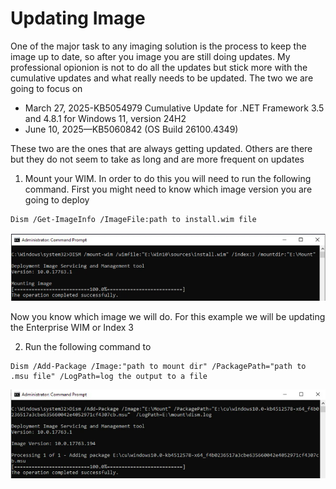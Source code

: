 # Updating Image

One of the major task to any imaging solution is the process to keep the image up to date, so after you image  you are still doing updates. 
My professional opionion is not to do all the updates but stick more with the cumulative updates and what really needs to be updated. The two we are going to focus on

- March 27, 2025-KB5054979 Cumulative Update for .NET Framework 3.5 and 4.8.1 for Windows 11, version 24H2
- June 10, 2025—KB5060842 (OS Build 26100.4349)

These two are the ones that are always getting updated. Others are there but they do not seem to take as long and are more frequent on updates

1. Mount your WIM. In order to do this you will need to run the following command. First you might need to know which image version you are going to deploy
```
Dism /Get-ImageInfo /ImageFile:path to install.wim file
```
![alt text](Images/2.png)

Now you know which image we will do. For this example we will be updating the Enterprise WIM or Index 3

2. Run the following command to 
```
Dism /Add-Package /Image:"path to mount dir" /PackagePath="path to .msu file" /LogPath=log the output to a file
```
![alt text](Images/1.png)